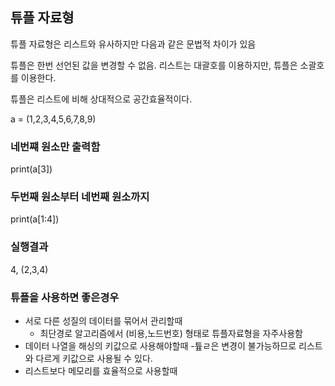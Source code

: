 ## 튜플 자료형

튜플 자료형은 리스트와 유사하지만 다음과 같은 문법적 차이가 있음

튜플은 한번 선언된 값을 변경할 수 없음.
리스트는 대괄호를 이용하지만, 튜플은 소괄호를 이용한다.

튜플은 리스트에 비해 상대적으로 공간효율적이다.

a = (1,2,3,4,5,6,7,8,9)

### 네번쨰 원소만 출력함
print(a[3])

### 두번째 원소부터 네번째 원소까지
print(a[1:4])

### 실행결과
4, (2,3,4)

### 튜플을 사용하면 좋은경우
* 서로 다른 성질의 데이터를 묶어서 관리할때
    - 최단경로 알고리즘에서 (비용,노드번호)     형태로 튜플자료형을 자주사용함
* 데이터 나열을 해싱의 키값으로 사용해야할때
    -튶ㄹ은 변경이 불가능하므로 리스트와 다르게 키값으로 사용될 수 있다.
* 리스트보다 메모리를 효율적으로 사용할때